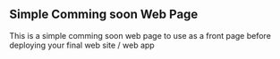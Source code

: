 ## Simple Comming soon Web Page

This is a simple comming soon web page to use as a front page before deploying your final web site / web app